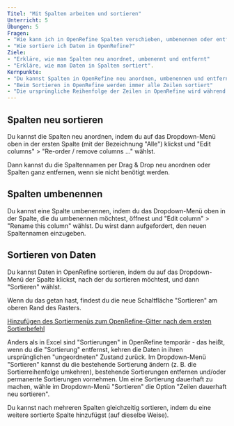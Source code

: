 ```yaml
---
Titel: "Mit Spalten arbeiten und sortieren"
Unterricht: 5
Übungen: 5
Fragen:
- "Wie kann ich in OpenRefine Spalten verschieben, umbenennen oder entfernen?"
- "Wie sortiere ich Daten in OpenRefine?"
Ziele:
- "Erkläre, wie man Spalten neu anordnet, umbenennt und entfernt"
- "Erkläre, wie man Daten in Spalten sortiert".
Kernpunkte:
- "Du kannst Spalten in OpenRefine neu anordnen, umbenennen und entfernen"
- "Beim Sortieren in OpenRefine werden immer alle Zeilen sortiert"
- "Die ursprüngliche Reihenfolge der Zeilen in OpenRefine wird während einer Sortierung beibehalten, bis du die Option "Zeilen dauerhaft neu sortieren" aus dem Dropdown-Menü "Sortieren" verwendest.
---
```


## Spalten neu sortieren
Du kannst die Spalten neu anordnen, indem du auf das Dropdown-Menü oben in der ersten Spalte (mit der Bezeichnung "Alle") klickst und 
"Edit columns" > "Re-order / remove columns ..." wählst.

Dann kannst du die Spaltennamen per Drag & Drop neu anordnen oder Spalten ganz entfernen, wenn sie nicht benötigt werden.

## Spalten umbenennen

Du kannst eine Spalte umbenennen, indem du das Dropdown-Menü oben in der Spalte, die du umbenennen möchtest, 
öffnest und "Edit column" > "Rename this column" wählst. Du wirst dann aufgefordert, den neuen Spaltennamen einzugeben. 

## Sortieren von Daten
Du kannst Daten in OpenRefine sortieren, indem du auf das Dropdown-Menü der Spalte klickst, nach der du sortieren möchtest, 
und dann "Sortieren" wählst.

Wenn du das getan hast, findest du die neue Schaltfläche "Sortieren" am oberen Rand des Rasters.

[Hinzufügen des Sortiermenüs zum OpenRefine-Gitter nach dem ersten Sortierbefehl](../assets/img/sort-menu-highlight.png)

Anders als in Excel sind "Sortierungen" in OpenRefine temporär - das heißt, wenn du die "Sortierung" entfernst, 
kehren die Daten in ihren ursprünglichen "ungeordneten" Zustand zurück. Im Dropdown-Menü "Sortieren" kannst du die bestehende Sortierung ändern 
(z. B. die Sortierreihenfolge umkehren), bestehende Sortierungen entfernen und/oder permanente Sortierungen vornehmen. 
Um eine Sortierung dauerhaft zu machen, wähle im Dropdown-Menü "Sortieren" die Option "Zeilen dauerhaft neu sortieren".  

Du kannst nach mehreren Spalten gleichzeitig sortieren, indem du eine weitere sortierte Spalte hinzufügst (auf dieselbe Weise).


